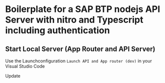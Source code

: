 # Boilerplate for a SAP BTP nodejs API Server with nitro and Typescript including authentication

## Start Local Server (App Router and API Server)
Use the Launchconfiguration `Launch API and App router (dev)` in your Visual Studio Code

Update




